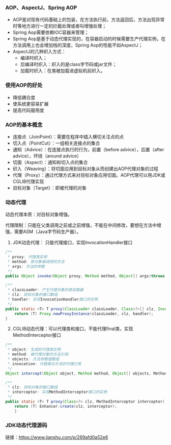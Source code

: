 ### AOP、AspectJ、Spring AOP
+ AOP是对现有代码基础上的包装，在方法执行前，方法返回后，方法出现异常时等地方进行一定的拦截处理或者叫增强处理；
+ Spring Aop需要依赖IOC容器来管理；
+ Spring Aop是基于动态代理实现的，在容器启动的时候需要生产代理实例，在方法调用上也会增加栈的深度，Spring Aop的性能不如AspectJ；
+ AspectJ的几种织入方式：
    * 编译时织入；
    * 后编译时织入：织入的是class字节码或jar文件；
    * 加载时织入：在类被加载进虚拟机前织入。

### 使用AOP的好处
+ 降低耦合度
+ 使系统更容易扩展
+ 提高代码服用度

### AOP的基本概念
+ 连接点（JoinPoint）：需要在程序中插入横切关注点的点
+ 切入点（PointCut）：一组相关连接点的集合
+ 通知（Advice）：在连接点执行的行为，前置（before advice），后置（after advice），环绕（around advice）
+ 切面（Aspect）：通知和切入点的集合
+ 织入（Weaving）：将切面应用到目标对象从而创建出AOP代理对象的过程
+ 代理（Proxy）：通过代理方式来对目标对象应用切面。AOP代理可以用JDK或CGLIB代理实现
+ 目标对象（Target）：即被代理的对象

### 动态代理
动态代理本质：对目标对象增强。

代理限制：只能在父类调用之前或之前增强，不能在中间修改，要想在方法中增强，需要ASM（Java字节码生产器）。

1. JDK动态代理： 只能代理接口，实现InvocationHandler接口
```java
/**
 * proxy: 代理类实例
 * method: 原对象被调用的方法
 * args: 方法的参数
 */
public Object invoke(Object proxy, Method method, Object[] args)throws Throwable;

/**
 * classLoader: 产生代理对象的类加载器
 * clz: 目标对象的接口数组
 * handler: 实现InvocationHandler接口的实例
 */
public static <T> T proxy(ClassLoader classLoader, Class<?>[] clz, InvocationHandler handler) {
    return (T) Proxy.newProxyInstance(classLoader, clz, handler);
}
```

2. CGLIB动态代理：可以代理类和接口，不能代理final类，实现MethodInterceptor接口
```java
/**
 * object: 生成的代理类实例
 * method: 被代理对象的方法引用
 * objects: 方法参数值数组
 * invocation: 代理类对方法的代理引用 
 */
Object intercept(Object object, Method method, Object[] objects, MethodProxy invocation) throws Throwable;

/**
 * clz: 目标对象的接口数组
 * interceptor: 实现MethodInterceptor接口的实例
 */
public static <T> T proxy(Class<?> clz, MethodInterceptor interceptor) {
    return (T) Enhancer.create(clz, interceptor);
    }
```

### JDK动态代理源码
链接：https://www.jianshu.com/p/269afd0a52e6
